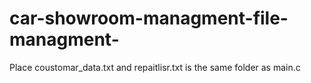 # car-showroom-managment-file-managment-

Place coustomar_data.txt and repaitlisr.txt is the same folder as main.c
